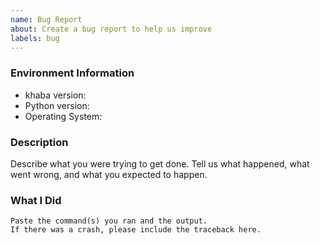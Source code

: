 ```yaml
---
name: Bug Report
about: Create a bug report to help us improve
labels: bug
---
```


<!-- Please search existing issues to avoid creating duplicates. -->

### Environment Information

-   khaba version:
-   Python version:
-   Operating System:

### Description

Describe what you were trying to get done.
Tell us what happened, what went wrong, and what you expected to happen.

### What I Did

```
Paste the command(s) you ran and the output.
If there was a crash, please include the traceback here.
```

